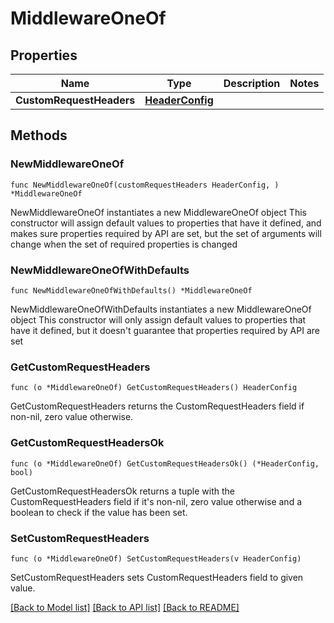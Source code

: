 # MiddlewareOneOf

## Properties

Name | Type | Description | Notes
------------ | ------------- | ------------- | -------------
**CustomRequestHeaders** | [**HeaderConfig**](HeaderConfig.md) |  | 

## Methods

### NewMiddlewareOneOf

`func NewMiddlewareOneOf(customRequestHeaders HeaderConfig, ) *MiddlewareOneOf`

NewMiddlewareOneOf instantiates a new MiddlewareOneOf object
This constructor will assign default values to properties that have it defined,
and makes sure properties required by API are set, but the set of arguments
will change when the set of required properties is changed

### NewMiddlewareOneOfWithDefaults

`func NewMiddlewareOneOfWithDefaults() *MiddlewareOneOf`

NewMiddlewareOneOfWithDefaults instantiates a new MiddlewareOneOf object
This constructor will only assign default values to properties that have it defined,
but it doesn't guarantee that properties required by API are set

### GetCustomRequestHeaders

`func (o *MiddlewareOneOf) GetCustomRequestHeaders() HeaderConfig`

GetCustomRequestHeaders returns the CustomRequestHeaders field if non-nil, zero value otherwise.

### GetCustomRequestHeadersOk

`func (o *MiddlewareOneOf) GetCustomRequestHeadersOk() (*HeaderConfig, bool)`

GetCustomRequestHeadersOk returns a tuple with the CustomRequestHeaders field if it's non-nil, zero value otherwise
and a boolean to check if the value has been set.

### SetCustomRequestHeaders

`func (o *MiddlewareOneOf) SetCustomRequestHeaders(v HeaderConfig)`

SetCustomRequestHeaders sets CustomRequestHeaders field to given value.



[[Back to Model list]](../README.md#documentation-for-models) [[Back to API list]](../README.md#documentation-for-api-endpoints) [[Back to README]](../README.md)


